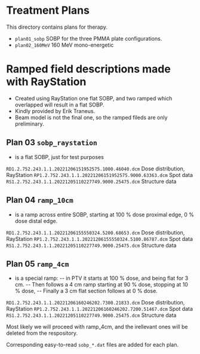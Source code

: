 # Treatment Plans
This directory contains plans for therapy.

- `plan01_sobp` SOBP for the three PMMA plate configurations.
- `plan02_160MeV` 160 MeV mono-energetic

# Ramped field descriptions made with RayStation

- Created using RayStation one flat SOBP, and two ramped which overlapped will result in a flat SOBP.
- Kindly provided by Erik Traneus.
- Beam model is not the final one, so the ramped fileds are only preliminary.

## Plan 03 `sobp_raystation`
- is a flat SOBP, just for test purposes

`RD1.2.752.243.1.1.20221206151952575.1000.46040.dcm`  Dose distribution, RayStation
`RP1.2.752.243.1.1.20221206151952575.9000.63363.dcm`  Spot data
`RS1.2.752.243.1.1.20221205110227749.9000.25475.dcm`  Structure data

## Plan 04 `ramp_10cm`
- is a ramp across entire SOBP, starting at 100 % dose proximal edge, 0 % dose distal edge.

`RD1.2.752.243.1.1.20221206155550324.5200.68653.dcm`  Dose distribution, RayStation
`RP1.2.752.243.1.1.20221206155550324.5100.86787.dcm`  Spot data
`RS1.2.752.243.1.1.20221205110227749.9000.25475.dcm`  Structure data

## Plan 05 `ramp_4cm`
- is a special ramp:
-- in PTV it starts at 100 % dose, and being flat for 3 cm.
-- Then follows a 4 cm ramp starting at 90 % dose, stopping at 10 % dose,
-- Finally a 3 cm flat section follows at 0 % dose.

`RD1.2.752.243.1.1.20221206160246202.7300.21833.dcm`  Dose distribution, RayStation
`RP1.2.752.243.1.1.20221206160246202.7200.51467.dcm`  Spot data
`RS1.2.752.243.1.1.20221205110227749.9000.25475.dcm`  Structure data

Most likely we will proceed with ramp_4cm, and the irellevant ones will be deleted from the respository.


Corresponding easy-to-read `sobp_*.dat` files are added for each plan.
